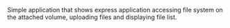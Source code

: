 Simple application that shows express application accessing file system on the attached volume, uploading files and displaying file list.
